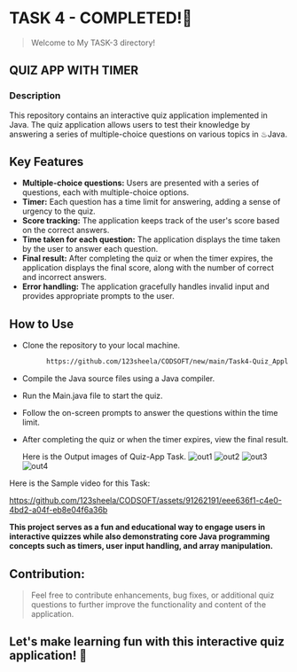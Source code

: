 # TASK 4 - COMPLETED!🎇

> Welcome to My TASK-3 directory!
## QUIZ APP WITH TIMER

### Description
This repository contains an interactive quiz application implemented in Java. 
The quiz application allows users to test their knowledge by answering a series of multiple-choice questions on various topics in ♨Java.

## Key Features 

- **Multiple-choice questions:** Users are presented with a series of questions, each with multiple-choice options.
- **Timer:** Each question has a time limit for answering, adding a sense of urgency to the quiz.
- **Score tracking:** The application keeps track of the user's score based on the correct answers.
- **Time taken for each question:** The application displays the time taken by the user to answer each question.
- **Final result:** After completing the quiz or when the timer expires, the application displays the final score, along with the number of correct and incorrect answers.
- **Error handling:** The application gracefully handles invalid input and provides appropriate prompts to the user.

## How to Use
- Clone the repository to your local machine.
  ```bash
        https://github.com/123sheela/CODSOFT/new/main/Task4-Quiz_Application 
- Compile the Java source files using a Java compiler.
- Run the Main.java file to start the quiz.
- Follow the on-screen prompts to answer the questions within the time limit.
- After completing the quiz or when the timer expires, view the final result.

  Here is the Output images of Quiz-App Task.
![out1](https://github.com/123sheela/CODSOFT/assets/91262191/d3863cca-555c-4b71-99ac-47b0619361ac)
![out2](https://github.com/123sheela/CODSOFT/assets/91262191/78484ebd-dd9d-45f2-9151-f364266b35bd)
![out3](https://github.com/123sheela/CODSOFT/assets/91262191/8130ba33-e396-4ce7-8a0a-b36f1322dfe9)
![out4](https://github.com/123sheela/CODSOFT/assets/91262191/fc078ad3-7080-4664-8005-9135d0c11f46)

Here is the Sample video for this Task:

https://github.com/123sheela/CODSOFT/assets/91262191/eee636f1-c4e0-4bd2-a04f-eb8e04f6a36b

**This project serves as a fun and educational way to engage users in interactive quizzes while also demonstrating core Java programming concepts such as timers, user input handling, and array manipulation.**

## Contribution:
> Feel free to contribute enhancements, bug fixes, or additional quiz questions to further improve the functionality and content of the application.

## Let's make learning fun with this interactive quiz application! 🚀


